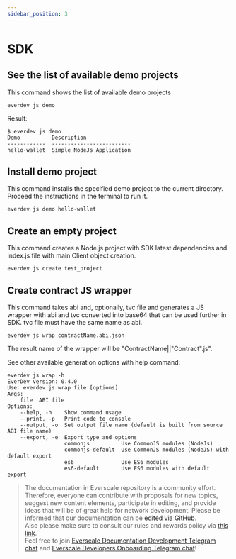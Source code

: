 ```yaml
---
sidebar_position: 3
---
```


# SDK

## See the list of available demo projects

This command shows the list of available demo projects

```shell
everdev js demo
```

Result:

```shell
$ everdev js demo
Demo          Description
------------  -------------------------
hello-wallet  Simple NodeJs Application
```

## Install demo project

This command installs the specified demo project to the current directory. Proceed the instructions in the terminal to run it.

```shell
everdev js demo hello-wallet
```

## Create an empty project

This command creates a Node.js project with SDK latest dependencies and index.js file with main Client object creation.

```shell
everdev js create test_project
```

## Create contract JS wrapper

This command takes abi and, optionally, tvc file and generates a JS wrapper with abi and tvc converted into base64 that can be used further in SDK.
tvc file must have the same name as abi.

```shell
everdev js wrap contractName.abi.json
```
The result name of the wrapper will be "ContractName||"Contract".js".

See other available generation options with help command:

```shell
everdev js wrap -h
EverDev Version: 0.4.0
Use: everdev js wrap file [options]
Args:
    file  ABI file
Options:
    --help, -h    Show command usage
    --print, -p   Print code to console
    --output, -o  Set output file name (default is built from source ABI file name)
    --export, -e  Export type and options
                  commonjs          Use CommonJS modules (NodeJs)
                  commonjs-default  Use CommonJS modules (NodeJS) with default export
                  es6               Use ES6 modules
                  es6-default       Use ES6 modules with default export
```

>  The documentation in Everscale repository is a community effort. Therefore, everyone can contribute with proposals for new topics, suggest new content elements, participate in editing, and provide ideas that will be of great help for network development.
Please be informed that our documentation can be [edited via GitHub](https://github.com/everscale-org/docs/issues).  
  Also please make sure to consult our rules and rewards policy via [this link](https://docs.everscale.network/contribute/hot-streams/documentations).  
  Feel free to join [Everscale Documentation Development Telegram chat](https://t.me/+C2IpQXWZtCwxYzEy) and [Everscale Developers Onboarding Telegram chat](https://t.me/+Vca1Gs6uPzIyNWVi)!
